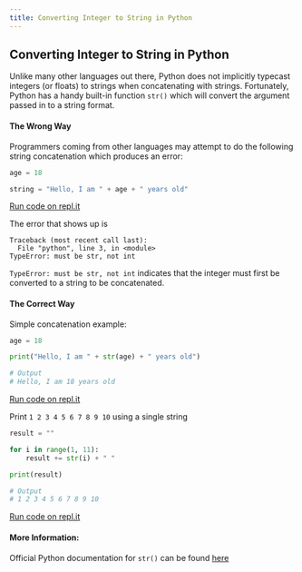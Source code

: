 ```yaml
---
title: Converting Integer to String in Python
---
```

## Converting Integer to String in Python

Unlike many other languages out there, Python does not implicitly typecast integers (or floats) to strings when concatenating with strings. Fortunately, Python has a handy built-in function `str()` which will convert the argument passed in to a string format.

#### The Wrong Way

Programmers coming from other languages may attempt to do the following string concatenation which produces an error:

```py
age = 18

string = "Hello, I am " + age + " years old"
```
[Run code on repl.it](https://repl.it/JyYH/0)

The error that shows up is
```
Traceback (most recent call last):
  File "python", line 3, in <module>
TypeError: must be str, not int
```

`TypeError: must be str, not int` indicates that the integer must first be converted to a string to be concatenated.

#### The Correct Way

Simple concatenation example:

```py
age = 18

print("Hello, I am " + str(age) + " years old")

# Output
# Hello, I am 18 years old
```
[Run code on repl.it](https://repl.it/Jz8Q/0)

Print `1 2 3 4 5 6 7 8 9 10` using a single string
```py
result = ""

for i in range(1, 11):
    result += str(i) + " "

print(result)

# Output
# 1 2 3 4 5 6 7 8 9 10
```
[Run code on repl.it](https://repl.it/KBLB/0)


#### More Information:
Official Python documentation for `str()` can be found [here](https://docs.python.org/3/library/stdtypes.html#str)



